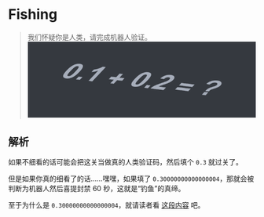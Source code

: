 # Fishing

> 我们怀疑你是人类，请完成机器人验证。
> ![captcha](captcha.png)

## 解析

如果不细看的话可能会把这关当做真的人类验证码，然后填个 `0.3` 就过关了。

但是如果你真的细看了的话……嘿嘿，如果填了 `0.30000000000000004`，那就会被判断为机器人然后喜提封禁 60 秒，这就是“钓鱼”的真缔。

至于为什么是 `0.30000000000000004`，就请读者看 [这段内容](https://0.30000000000000004.com/) 吧。
